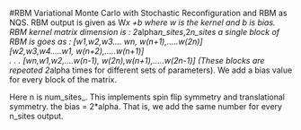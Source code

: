 #RBM Variational Monte Carlo with Stochastic Reconfiguration and RBM as NQS.
RBM output is given as 
 W*x +b where w is the kernel and b is bias.
RBM kernel matrix dimension is : 2*alpha*n_sites*,2*n_sites
a single block of RBM is goes as : 
 [w1,w2,w3.... wn,  w(n+1),.....w(2n)] </br>
 [w2,w3,w4.....w1,  w(n+2),.....w(n+1)] </br>
 .
 .
 .
 [wn,w1,w2,....w(n-1), w(2n),w(n+1),.....w(2n-1)]
 (These blocks are repeated 2*alpha times for different sets of parameters).
 We add a bias value for every block of the matrix. 
 
 Here n is num_sites_. This implements spin flip symmetry and translational symmetry.
 the bias = 2*alpha. That is, we add the same number for every n_sites output. 
 
